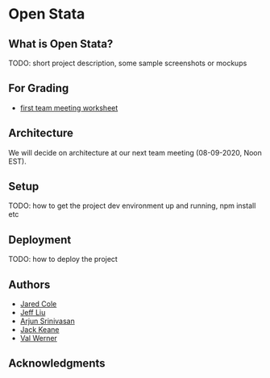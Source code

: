 # Open Stata

## What is Open Stata?

TODO: short project description, some sample screenshots or mockups

## For Grading 

- [first team meeting worksheet](https://github.com/dartmouth-cs52-20X/project-open-stata/wiki/First-Team-Meeting)

## Architecture

We will decide on architecture at our next team meeting (08-09-2020, Noon EST).

## Setup

TODO: how to get the project dev environment up and running, npm install etc

## Deployment

TODO: how to deploy the project

## Authors

- [Jared Cole](https://github.com/jcole13)
- [Jeff Liu](https://github.com/jeffzyliu)
- [Arjun Srinivasan](https://github.com/arjunsrini)
- [Jack Keane](https://github.com/jakeane)
- [Val Werner](https://github.com/valrw)

## Acknowledgments
